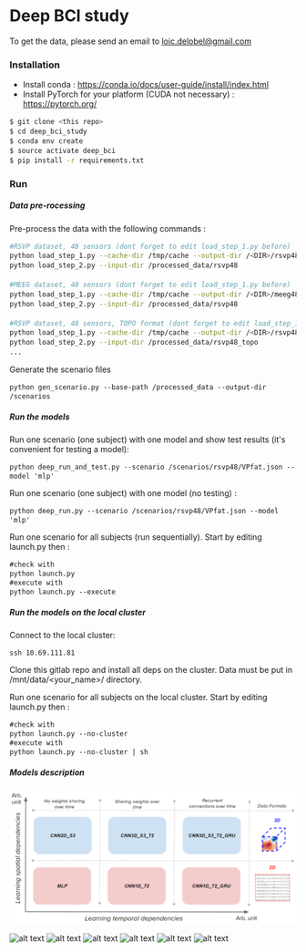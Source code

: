 # Deep BCI study

To get the data, please send an email to loic.delobel@gmail.com

### Installation

- Install conda : https://conda.io/docs/user-guide/install/index.html
- Install PyTorch for your platform (CUDA not necessary) : https://pytorch.org/

```sh
$ git clone <this repo>
$ cd deep_bci_study
$ conda env create
$ source activate deep_bci
$ pip install -r requirements.txt
```

### Run

##### Data pre-rocessing

Pre-process the data with the following commands :

```sh
#RSVP dataset, 48 sensors (dont forget to edit load_step_1.py before)
python load_step_1.py --cache-dir /tmp/cache --output-dir /<DIR>/rsvp48
python load_step_2.py --input-dir /processed_data/rsvp48

#MEEG dataset, 48 sensors (dont forget to edit load_step_1.py before)
python load_step_1.py --cache-dir /tmp/cache --output-dir /<DIR>/meeg48
python load_step_2.py --input-dir /processed_data/rsvp48

#RSVP dataset, 48 sensors, TOPO format (dont forget to edit load_step_1.py before)
python load_step_1.py --cache-dir /tmp/cache --output-dir /<DIR>/rsvp48_topo
python load_step_2.py --input-dir /processed_data/rsvp48_topo
...
```

Generate the scenario files

```
python gen_scenario.py --base-path /processed_data --output-dir /scenarios
```

##### Run the models

Run one scenario (one subject) with one model and show test results (it's convenient for testing a model):
```
python deep_run_and_test.py --scenario /scenarios/rsvp48/VPfat.json --model 'mlp'
```

Run one scenario (one subject) with one model (no testing) :
```
python deep_run.py --scenario /scenarios/rsvp48/VPfat.json --model 'mlp'
```


Run one scenario for all subjects (run sequentially). Start by editing launch.py then :
```
#check with
python launch.py
#execute with
python launch.py --execute
```

##### Run the models on the local cluster


Connect to the local cluster:


```
ssh 10.69.111.81
```

Clone this gitlab repo and install all deps on the cluster. Data must be put in /mnt/data/<your_name>/ directory.

Run one scenario for all subjects on the local cluster. Start by editing launch.py then :
```
#check with
python launch.py --no-cluster
#execute with
python launch.py --no-cluster | sh
```

##### Models description
![alt text](assets/models_grid.PNG)

![alt text](assets/mlp.png)
![alt text](assets/cnn1d_t2.png)
![alt text](assets/cnn1d_t2_gru.png)
![alt text](assets/cnn2d_s3.png)
![alt text](assets/cnn3d_s3_t2.png)
![alt text](assets/cnn3d_s3_t2_gru.png)
